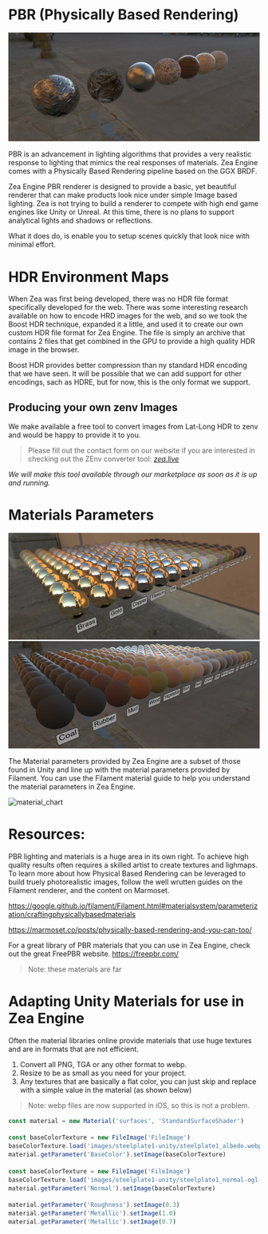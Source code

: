 
# PBR (Physically Based Rendering)

![pbr-materials](_media/pbr-materials.jpg)




PBR is an advancement in lighting algorithms that provides a very realistic response to lighting that mimics the real responses of materials. Zea Engine comes with a Physically Based Rendering pipeline based on the GGX BRDF. 


Zea Engine PBR renderer is designed to provide a basic, yet beautiful renderer that can make products look nice under simple Image based lighting. Zea is not trying to build a renderer to compete with high end game engines like Unity or Unreal. At this time, there is no plans to support analytical lights and shadows or reflections. 

What it does do, is enable you to setup scenes quickly that look nice with minimal effort.


# HDR Environment Maps

When Zea was first being developed, there was no HDR file format specifically developed for the web. There was some interesting research available on how to encode HRD images for the web, and so we took the Boost HDR technique, expanded it a little, and used it to create our own custom HDR file format for Zea Engine. The file is simply an archive that contains 2 files that get combined in the GPU to provide a high quality HDR image in the browser. 

Boost HDR provides better compression than ny standard HDR encoding that we have seen. It will be possible that we can add support for other encodings, sach as HDRE, but for now, this is the only format we support. 

## Producing your own zenv Images

We make available a free tool to convert images from Lat-Long HDR to zenv and would be happy to provide it to you. 

> Please fill out the contact form on our website if you are interested in checking out the ZEnv converter tool: [_zea.live_](https://www.zea.live/contact-us)

*We will make this tool available through our marketplace as soon as it is up and running.*




# Materials Parameters


![pbr-material-library1](_media/pbr-material-library1.jpg)
![pbr-material-library2](_media/pbr-material-library2.jpg)

The Material parameters provided by Zea Engine are a subset of those found in Unity and line up with the material parameters provided by Filament. You can use the Filament material guide to help you understand the material parameters in Zea Engine.

![material_chart](https://google.github.io/filament/images/material_chart.jpg)


# Resources:

PBR lighting and materials is a huge area in its own right. To achieve high quality results often requires a skilled artist to create textures and lighmaps. To learn more about how Physical Based Rendering can be leveraged to build truely photorealistic images, follow the well wrutten guides on the Filament renderer, and the content on Marmoset.

https://google.github.io/filament/Filament.html#materialsystem/parameterization/craftingphysicallybasedmaterials

https://marmoset.co/posts/physically-based-rendering-and-you-can-too/


For a great library of PBR materials that you can use in Zea Engine, check out the great FreePBR website.
https://freepbr.com/

> Note: these materials are far 

# Adapting Unity Materials for use in Zea Engine

Often the material libraries online provide materials that use huge textures and are in formats that are not efficient. 

1. Convert all PNG, TGA or any other format to webp.
2. Resize to be as small as you need for your project.
3. Any textures that are basically a flat color, you can just skip and replace with a simple value in the material (as shown below)

> Note: webp files are now supported in iOS, so this is not a problem.

```javascript
const material = new Material('surfaces', 'StandardSurfaceShader')

const baseColorTexture = new FileImage('FileImage')
baseColorTexture.load('images/steelplate1-unity/steelplate1_albedo.webp')
material.getParameter('BaseColor').setImage(baseColorTexture)

const baseColorTexture = new FileImage('FileImage')
baseColorTexture.load('images/steelplate1-unity/steelplate1_normal-ogl.webp')
material.getParameter('Normal').setImage(baseColorTexture)

material.getParameter('Roughness').setImage(0.3)
material.getParameter('Metallic').setImage(1.0)
material.getParameter('Metallic').setImage(0.7)
```
